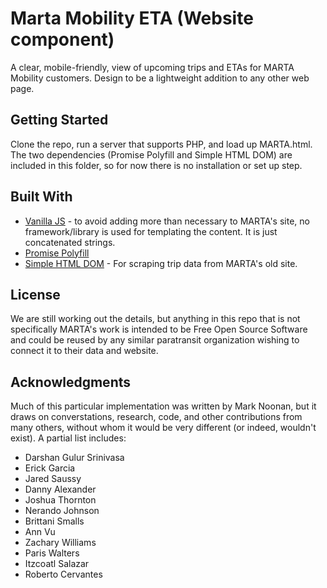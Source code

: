 # Marta Mobility ETA (Website component)

A clear, mobile-friendly, view of upcoming trips and ETAs for MARTA Mobility customers. Design to be a lightweight addition to any other web page.

## Getting Started
Clone the repo, run a server that supports PHP, and load up MARTA.html. The two dependencies (Promise Polyfill and Simple HTML DOM) are included in this folder, so for now there is no installation or set up step.

## Built With

* [Vanilla JS](http://vanilla-js.com/) - to avoid adding more than necessary to MARTA's site, no framework/library is used for templating the content. It is just concatenated strings.
* [Promise Polyfill](https://github.com/taylorhakes/promise-polyfill)
* [Simple HTML DOM](https://github.com/sunra/php-simple-html-dom-parser) - For scraping trip data from MARTA's old site.

## License

We are still working out the details, but anything in this repo that is not specifically MARTA's work is intended to be Free Open Source Software and could be reused by any similar paratransit organization wishing to connect it to their data and website.

## Acknowledgments

Much of this particular implementation was written by Mark Noonan, but it draws on converstations, research, code, and other contributions from many others, without whom it would be very different (or indeed, wouldn't exist). A partial list includes:
- Darshan Gulur Srinivasa
- Erick Garcia
- Jared Saussy
- Danny Alexander
- Joshua Thornton
- Nerando Johnson
- Brittani Smalls
- Ann Vu
- Zachary Williams
- Paris Walters
- Itzcoatl Salazar
- Roberto Cervantes

<!-- Read Me raw format ==== https://raw.githubusercontent.com/lord/slate/master/README.md -->
